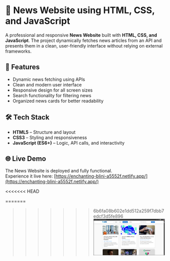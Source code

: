 # 📰 News Website using HTML, CSS, and JavaScript  

A professional and responsive **News Website** built with **HTML, CSS, and JavaScript**. The project dynamically fetches news articles from an API and presents them in a clean, user-friendly interface without relying on external frameworks.  

## 🚀 Features  
- Dynamic news fetching using APIs  
- Clean and modern user interface  
- Responsive design for all screen sizes  
- Search functionality for filtering news  
- Organized news cards for better readability  

## 🛠️ Tech Stack  
- **HTML5** – Structure and layout  
- **CSS3** – Styling and responsiveness  
- **JavaScript (ES6+)** – Logic, API calls, and interactivity  

## 🌐 Live Demo

The News Website is deployed and fully functional.  
Experience it live here: [https://enchanting-blini-a5552f.netlify.app/](https://enchanting-blini-a5552f.netlify.app/)

<<<<<<< HEAD

=======
>>>>>>> 6b6fa08b602e1dd512a259f7dbb7edcf3d5fe896
![News Website](images/NewsWebsite.png)
